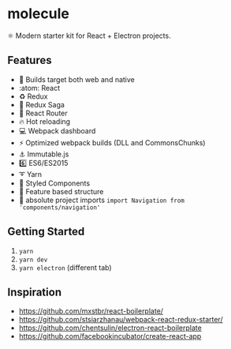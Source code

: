 # molecule

:atom_symbol: Modern starter kit for React + Electron projects.

## Features

- :couple: Builds target both web and native
- :atom: React
- :recycle: Redux
- :blue_book: Redux Saga
- :link: React Router
- :fire: Hot reloading
- :computer: Webpack dashboard
- :zap: Optimized webpack builds (DLL and CommonsChunks)
- :anchor: Immutable.js
- :six: ES6/ES2015
- :curly_loop: Yarn
- :lipstick: Styled Components
- :file_folder: Feature based structure
- :wrench: absolute project imports `import Navigation from 'components/navigation'`

## Getting Started
1. `yarn`
2. `yarn dev`
3. `yarn electron` (different tab)

## Inspiration

- https://github.com/mxstbr/react-boilerplate/
- https://github.com/stsiarzhanau/webpack-react-redux-starter/
- https://github.com/chentsulin/electron-react-boilerplate
- https://github.com/facebookincubator/create-react-app